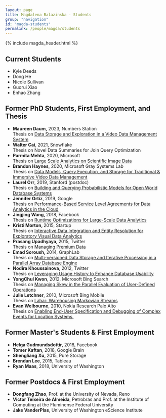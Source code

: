 ```yaml
---
layout: page
title: Magdalena Balazinska - Students
group: "navigation"
id: "magda-students"
permalink: /people/magda/students
---
```


{% include magda_header.html %}

## Current Students

<ul class='less-compact'>
    <li>Kyle Deeds</li>
    <li>Dong He</li>
    <li>Nicole Sullivan</li>
    <li>Guorui Xiao</li>
    <li>Enhao Zhang</li>
</ul>

## Former PhD Students, First Employment, and Thesis

<ul class='less-compact'>
    <li><strong>Maureen Daum,</strong> 2023, Numbers Station<br>Thesis on <a href="http://homes.cs.washington.edu/~magda/theses/daum_thesis_2023.pdf">Data Storage and Exploration in a Video Data Management System</a></li>
    <li><strong>Walter Cai</strong>, 2021, Snowflake<br>Thesis on Novel Data Summaries for Join Query Optimization</li>
    <li><strong>Parmita Mehta</strong>, 2020, Microsoft<br> Thesis on <a href="http://homes.cs.washington.edu/~magda/theses/mehta_thesis_2020.pdf">Large Scale Analytics on Scientific Image Data</a></li>
    <li><strong>Brandon Haynes</strong>, 2020, Microsoft Gray Systems Lab <br> Thesis on <a href="http://homes.cs.washington.edu/~magda/theses/haynes_thesis_2020.pdf">Data Models, Query Execution, and Storage for Traditional &amp; Immersive Video Data Management</a><br><strong></strong></li>
    <li><strong>Laurel Orr</strong>, 2019, Stanford (postdoc) <br> Thesis on <a href="http://homes.cs.washington.edu/~magda/theses/orr_thesis_2019.pdf">Building and Querying Probabilistic Models for Open World Database Systems</a><br><strong></strong></li>
    <li><strong>Jennifer Ortiz</strong>, 2019, Google <br> Thesis on <a href="http://homes.cs.washington.edu/~magda/theses/ortiz_thesis_2019.pdf">Performance-Based Service Level Agreements for Data Analytics in the Cloud</a></li>
    <li><strong>Jingjing Wang, </strong>2018, Facebook<br> Thesis on <a href="http://homes.cs.washington.edu/~magda/theses/wang_thesis_2018.pdf">Runtime Optimizations for Large-Scale Data Analytics</a></li>
    <li><strong>Kristi Morton, </strong>2015, Startup <br>Thesis on <a href="http://homes.cs.washington.edu/~magda/theses/morton_thesis_2015.pdf">Interactive Data Integration and Entity Resolution for Exploratory Visual Data Analytics</a></li>
    <li><strong>Prasang Upadhyaya, </strong>2015, Twitter<br> Thesis on <a href="http://homes.cs.washington.edu/~magda/theses/upadhyaya_thesis_2015.pdf">Managing Premium Data</a></li>
    <li><strong>Emad Soroush, </strong>2014, GraphLab <br> Thesis on <a href="http://homes.cs.washington.edu/~magda/theses/soroush_thesis_2014.pdf">Multi-versioned Data Storage and Iterative Processing in a Parallel Array Database Engine</a></li>
    <li><strong>Nodira Khoussainova</strong>, 2012, Twitter <br> Thesis on <a href="http://homes.cs.washington.edu/~magda/theses/khoussainova_thesis_2012.pdf">Leveraging Usage History to Enhance Database Usability</a></li>
    <li><strong>YongChul Kwon</strong>, 2012, Microsoft Bing Search<br> Thesis on <a href="http://homes.cs.washington.edu/~magda/theses/kwon_thesis_2012.pdf">Managing Skew in the Parallel Evaluation of User-Defined Operations</a></li>
    <li><strong>Julie Letchner</strong>, 2010, Microsoft Bing Mobile<br> Thesis on <a href="http://homes.cs.washington.edu/~magda/theses/letchner_thesis_2010.pdf"> Lahar: Warehousing Markovian Streams</a></li>
    <li><strong>Evan Welbourne</strong>, 2010, Nokia Research Palo Alto<br> Thesis on <a href="http://homes.cs.washington.edu/~magda/theses/welbourne_thesis_2010.pdf"> Enabling End-User Specification and Debugging of Complex Events for Location Systems&nbsp;</a></li>
</ul>

## Former Master's Students &amp; First Employment

<ul class='less-compact'>
    <li><strong>Helga Gudmundsdottir</strong>, 2018, Facebook</li>
    <li><strong>Tomer Kaftan</strong>, 2018, Google Brain<br><strong></strong></li>
    <li><strong>Shengliang Xu, </strong>2015, Pure Storage</li>
    <li><strong>Brendan Lee</strong>, 2015, Tableau</li>
    <li><strong>Ryan Maas</strong>, 2018, University of Washington</li>
</ul>

## Former Postdocs &amp; First Employment

<ul class='less-compact'>
    <li><strong>Dongfang Zhao</strong>, Prof. at the University of Nevada, Reno <br><strong></strong></li>
    <li><strong>Victor Teixeira de Almeida</strong>, Petrobras and Prof. at the Institute of Computing at the Fluminense Federal University</li>
    <li><strong>Jake VanderPlas</strong>, University of Washington eScience Institute</li>
</ul>
